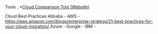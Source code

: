 
Tools
..*[Cloud Comparison Tool (Website)](http://cloudcomparison.seanasaservice.com)


Cloud Best Practices
Alibaba - 
AWS - https://aws.amazon.com/blogs/enterprise-strategy/21-best-practices-for-your-cloud-migration/
Azure - 
Google - 
IBM - 
